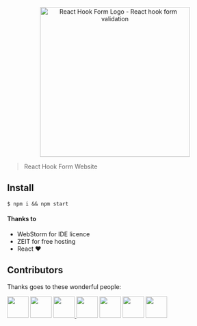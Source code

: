 <div align="center"><a href="https://react-hook-form.now.sh/" title="React Hook Form - Simple React forms validation"><img src="https://raw.githubusercontent.com/bluebill1049/react-hook-form/master/website/logo.png" alt="React Hook Form Logo - React hook form validation" width="350px" /></a></div>

> React Hook Form Website

## Install

    $ npm i && npm start
    
#### Thanks to 

* WebStorm for IDE licence
* ZEIT for free hosting 
* React ❤️



## Contributors 
Thanks goes to these wonderful people:

<p float="left">
    <a href="https://github.com/stramel"><img src="https://avatars1.githubusercontent.com/u/855184?s=460&v=4" width="50" height="50" /></a>
    <a href="https://github.com/tknickman"><img src="https://avatars0.githubusercontent.com/u/2933988?s=460&v=4" width="50" height="50"></a>
    <a href="https://github.com/chrisparton1991"><img src="https://avatars0.githubusercontent.com/u/13063119?s=460&amp;v=4" width="50" height="50">
    </a>
    <a href="https://github.com/robindrost"><img src="https://avatars0.githubusercontent.com/u/588012?s=460&v=4" width="50" height="50" /></a>
    <a href="https://github.com/Funkyskank"><img src="https://avatars2.githubusercontent.com/u/34007115?s=460&v=4" width="50" height="50" /></a>
    <a href="https://github.com/oliverlin"><img src="https://avatars0.githubusercontent.com/u/2516344?s=460&v=4" width="50" height="50" /></a>
    <a href="https://github.com/liketurbo"><img src="https://avatars3.githubusercontent.com/u/29164042?s=460&v=4" width="50" height="50" /></a>
</p>

